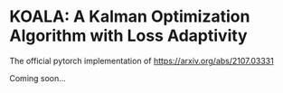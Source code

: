# KOALA: A Kalman Optimization Algorithm with Loss Adaptivity

The official pytorch implementation of https://arxiv.org/abs/2107.03331

Coming soon...
